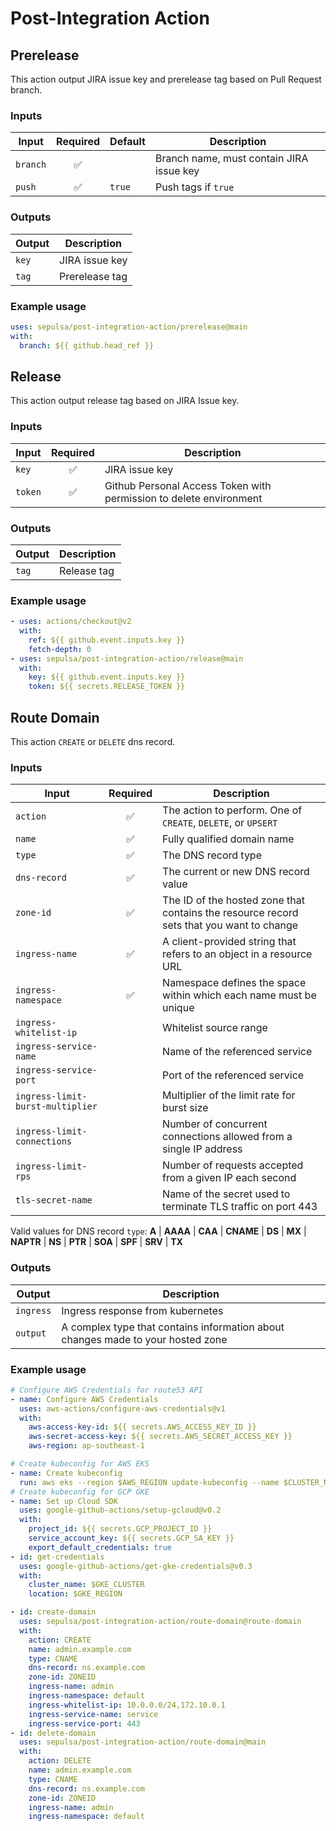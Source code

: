 # Post-Integration Action

## Prerelease

This action output JIRA issue key and prerelease tag based on Pull Request branch.

### Inputs
|Input|Required|Default|Description|
|---|:---:|---|---|
|`branch`|✅| |Branch name, must contain JIRA issue key|
|`push`|✅|`true`|Push tags if `true`|

### Outputs
|Output|Description|
|------|---|
|`key`|JIRA issue key|
|`tag`|Prerelease tag|

### Example usage

```yaml
uses: sepulsa/post-integration-action/prerelease@main
with:
  branch: ${{ github.head_ref }}
```

## Release

This action output release tag based on JIRA Issue key.

### Inputs
|Input|Required|Description|
|---|:---:|---|
|`key`|✅|JIRA issue key|
|`token`|✅|Github Personal Access Token with permission to delete environment|

### Outputs
|Output|Description|
|------|---|
|`tag`|Release tag|

### Example usage

```yaml
- uses: actions/checkout@v2
  with:
    ref: ${{ github.event.inputs.key }}
    fetch-depth: 0
- uses: sepulsa/post-integration-action/release@main
  with:
    key: ${{ github.event.inputs.key }}
    token: ${{ secrets.RELEASE_TOKEN }}
```

## Route Domain

This action `CREATE` or `DELETE` dns record.

### Inputs
|Input|Required|Description|
|---|:---:|---|
|`action`|✅|The action to perform. One of `CREATE`, `DELETE`, or `UPSERT`|
|`name`|✅|Fully  qualified  domain  name|
|`type`|✅|The DNS record type|
|`dns-record`|✅|The current or new DNS  record  value|
|`zone-id`|✅|The ID of the hosted zone that contains the resource record sets that you want to change|
|`ingress-name`|✅|A client-provided string that refers to an object in a resource URL|
|`ingress-namespace`|✅|Namespace defines the space within which each name must be unique|
|`ingress-whitelist-ip`| |Whitelist source range|
|`ingress-service-name`| |Name of the referenced service|
|`ingress-service-port`| |Port of the referenced service|
|`ingress-limit-burst-multiplier`| |Multiplier of the limit rate for burst size|
|`ingress-limit-connections`| |Number of concurrent connections allowed from a single IP address|
|`ingress-limit-rps`| |Number of requests accepted from a given IP each second|
|`tls-secret-name`| |Name of the secret used to terminate TLS traffic on port 443|

Valid  values for DNS record `type`: **A** | **AAAA** | **CAA** | **CNAME** | **DS** | **MX** | **NAPTR** | **NS** | **PTR** | **SOA** | **SPF** | **SRV** | **TX**

### Outputs
|Output|Description|
|------|---|
|`ingress`|Ingress response from kubernetes|
|`output`|A complex type that contains information about changes made to your hosted zone|

### Example usage

```yaml
# Configure AWS Credentials for route53 API
- name: Configure AWS Credentials
  uses: aws-actions/configure-aws-credentials@v1
  with:
    aws-access-key-id: ${{ secrets.AWS_ACCESS_KEY_ID }}
    aws-secret-access-key: ${{ secrets.AWS_SECRET_ACCESS_KEY }}
    aws-region: ap-southeast-1

# Create kubeconfig for AWS EKS
- name: Create kubeconfig
  run: aws eks --region $AWS_REGION update-kubeconfig --name $CLUSTER_NAME
# Create kubeconfig for GCP GKE
- name: Set up Cloud SDK
  uses: google-github-actions/setup-gcloud@v0.2
  with:
    project_id: ${{ secrets.GCP_PROJECT_ID }}
    service_account_key: ${{ secrets.GCP_SA_KEY }}
    export_default_credentials: true
- id: get-credentials
  uses: google-github-actions/get-gke-credentials@v0.3
  with:
    cluster_name: $GKE_CLUSTER
    location: $GKE_REGION

- id: create-domain
  uses: sepulsa/post-integration-action/route-domain@route-domain
  with:
    action: CREATE
    name: admin.example.com
    type: CNAME
    dns-record: ns.example.com
    zone-id: ZONEID
    ingress-name: admin
    ingress-namespace: default
    ingress-whitelist-ip: 10.0.0.0/24,172.10.0.1
    ingress-service-name: service
    ingress-service-port: 443
- id: delete-domain
  uses: sepulsa/post-integration-action/route-domain@main
  with:
    action: DELETE
    name: admin.example.com
    type: CNAME
    dns-record: ns.example.com
    zone-id: ZONEID
    ingress-name: admin
    ingress-namespace: default
```
